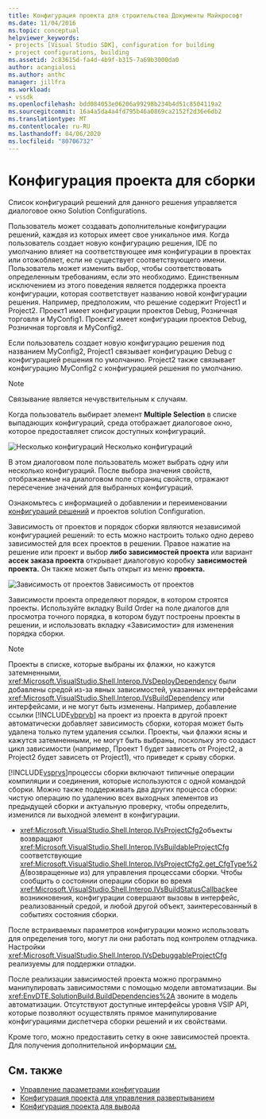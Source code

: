 ```yaml
---
title: Конфигурация проекта для строительства Документы Майкрософт
ms.date: 11/04/2016
ms.topic: conceptual
helpviewer_keywords:
- projects [Visual Studio SDK], configuration for building
- project configurations, building
ms.assetid: 2c83615d-fa4d-4b9f-b315-7a69b3000da0
author: acangialosi
ms.author: anthc
manager: jillfra
ms.workload:
- vssdk
ms.openlocfilehash: bdd084053e06206a99298b234b4d51c8504119a2
ms.sourcegitcommit: 16a4a5da4a4fd795b46a0869ca2152f2d36e6db2
ms.translationtype: MT
ms.contentlocale: ru-RU
ms.lasthandoff: 04/06/2020
ms.locfileid: "80706732"
---
```

# <a name="project-configuration-for-building"></a>Конфигурация проекта для сборки
Список конфигураций решений для данного решения управляется диалоговое окно Solution Configurations.

 Пользователь может создавать дополнительные конфигурации решений, каждая из которых имеет свое уникальное имя. Когда пользователь создает новую конфигурацию решения, IDE по умолчанию влияет на соответствующее имя конфигурации в проектах или отожобляет, если не существует соответствующего имени. Пользователь может изменить выбор, чтобы соответствовать определенным требованиям, если это необходимо. Единственным исключением из этого поведения является поддержка проекта конфигурации, которая соответствует названию новой конфигурации решения. Например, предположим, что решение содержит Project1 и Project2. Проект1 имеет конфигурации проектов Debug, Розничная торговля и MyConfig1. Проект2 имеет конфигурации проектов Debug, Розничная торговля и MyConfig2.

 Если пользователь создает новую конфигурацию решения под названием MyConfig2, Project1 связывает конфигурацию Debug с конфигурацией решения по умолчанию. Project2 также связывает конфигурацию MyConfig2 с конфигурацией решения по умолчанию.

> [!NOTE]
> Связывание является нечувствительным к случаям.

 Когда пользователь выбирает элемент **Multiple Selection** в списке выпадающих конфигураций, среда отображает диалоговое окно, которое предоставляет список доступных конфигураций.

 ![Несколько конфигураций](../../extensibility/internals/media/vsmultiplecfgs.gif "противMultipleCfgs") Несколько конфигураций

 В этом диалоговом поле пользователь может выбрать одну или несколько конфигураций. После выбора значения свойств, отображаемые на диалоговом поле страниц свойств, отражают пересечение значений для выбранных конфигураций.

 Ознакомьтесь с информацией о добавлении и переименовании [конфигураций решений](../../extensibility/internals/solution-configuration.md) и проектов solution Configuration.

 Зависимость от проектов и порядок сборки являются независимой конфигурацией решений: то есть можно настроить только одно дерево зависимостей для всех проектов в решении. Правое нажатие на решение или проект и выбор **либо зависимостей проекта** или вариант **ассек заказа проекта** открывает диалоговую коробку **зависимостей проекта.** Он также может быть открыт из меню **проекта.**

 ![Зависимость от проектов](../../extensibility/internals/media/vsprojdependencies.gif "vsProjDependencies") Зависимость от проектов

 Зависимости проекта определяют порядок, в котором строятся проекты. Используйте вкладку Build Order на поле диалогов для просмотра точного порядка, в котором будут построены проекты в решении, и использовать вкладку «Зависимости» для изменения порядка сборки.

> [!NOTE]
> Проекты в списке, которые выбраны их флажки, но кажутся затемненными, <xref:Microsoft.VisualStudio.Shell.Interop.IVsDeployDependency> были добавлены средой из-за явных зависимостей, указанных интерфейсами <xref:Microsoft.VisualStudio.Shell.Interop.IVsBuildDependency> или интерфейсами, и не могут быть изменены. Например, добавление ссылки [!INCLUDE[vbprvb](../../code-quality/includes/vbprvb_md.md)] на проект из проекта в другой проект автоматически добавляет зависимость сборки, которая может быть удалена только путем удаления ссылки. Проекты, чьи флажки ясны и кажутся затемненными, не могут быть выбраны, поскольку это создаст цикл зависимости (например, Проект 1 будет зависеть от Project2, а Project2 будет зависеть от Project1), что приведет к срыву сборки.

 [!INCLUDE[vsprvs](../../code-quality/includes/vsprvs_md.md)]процессы сборки включают типичные операции компиляции и соединения, которые используются с одной командой сборки. Можно также поддерживать два других процесса сборки: чистую операцию по удалению всех выходных элементов из предыдущей сборки и актуальную проверку, чтобы определить, изменился ли выходной элемент в конфигурации.

- <xref:Microsoft.VisualStudio.Shell.Interop.IVsProjectCfg2>объекты возвращают <xref:Microsoft.VisualStudio.Shell.Interop.IVsBuildableProjectCfg> соответствующие <xref:Microsoft.VisualStudio.Shell.Interop.IVsProjectCfg2.get_CfgType%2A>(возвращенные из) для управления процессами сборки. Чтобы сообщить о состоянии операции сборки во время <xref:Microsoft.VisualStudio.Shell.Interop.IVsBuildStatusCallback>ее возникновения, конфигурации совершают вызовы в интерфейс, реализованный средой, и любой другой объект, заинтересованный в событиях состояния сборки.

 После встраиваемых параметров конфигурации можно использовать для определения того, могут ли они работать под контролем отладчика. Настройки <xref:Microsoft.VisualStudio.Shell.Interop.IVsDebuggableProjectCfg> реализуемы для поддержки отладки.

 После реализации зависимостей проекта можно программно манипулировать зависимостями с помощью модели автоматизации. Вы <xref:EnvDTE.SolutionBuild.BuildDependencies%2A> звоните в модель автоматизации. Отсутствуют доступные интерфейсы уровня VSIP API, которые позволяют осуществлять прямое манипулирование конфигурациями диспетчера сборки решений и их свойствами.

 Кроме того, можно предоставить сетку в окне зависимостей проекта. Для получения дополнительной информации [см.](../../extensibility/internals/properties-display-grid.md)

## <a name="see-also"></a>См. также
- [Управление параметрами конфигурации](../../extensibility/internals/managing-configuration-options.md)
- [Конфигурация проекта для управления развертыванием](../../extensibility/internals/project-configuration-for-managing-deployment.md)
- [Конфигурация проекта для вывода](../../extensibility/internals/project-configuration-for-output.md)
